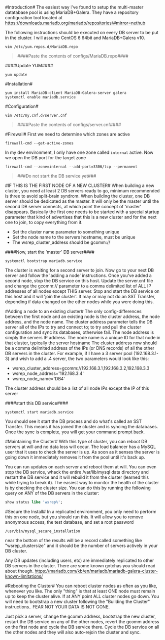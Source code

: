 #Introduction#
The easiest way I've found to setup the multi-master datatabase pool is using MariaDB+Galera. They have a repository configuration tool located at https://downloads.mariadb.org/mariadb/repositories/#mirror=nethub

The following instructions should be executed on every DB server to be put in the cluster. I will assume CentOS 6 64bit and MariaDB+Galera v10.
```
vim /etc/yum.repos.d/MariaDB.repo
```

> ####Paste the contents of configs/MariaDB.repo####

####Update YUM####
```
yum update
```
#Installation#
```
yum install MariaDB-client MariaDB-Galera-server galera
systemctl enable mariadb.service
```
#Configuration#
```
vim /etc/my.cnf.d/server.cnf
```

> ####Paste the contents of configs/server.cnf####

#Firewall#
First we need to determine which zones are active
```
firewall-cmd --get-active-zones
```
In my dev environment, I only have one zone called `internal` active. Now we open the DB port for the target zone
```
firewall-cmd --zone=internal --add-port=3306/tcp --permanent
```

> ###Do not start the DB service yet###


#IF THIS IS THE FIRST NODE OF A NEW CLUSTER#
When building a new cluster, you need at least 2 DB servers ready to go, minimum recommended is three to avoid split-brain syndrom. When building the cluster, one DB server should be dedicated as the master. It will only be the master until the second DB server connects, at which point the concept of 'master' disappears. Basically the first one needs to be started with a special startup parameter that kind of advertises that this is a new cluster and for the next one to join, to copy everything from it.

 - Set the cluster name parameter to something unique
 - Set the node name to the servers hostname, must be unique
 - The wsrep_cluster_address should be gcomm://

####Now, start the 'master' DB server####
```
systemctl bootstrap mariadb.service
```
The cluster is waiting for a second server to join. Now go to your next DB server and follow the 'adding a node' instructions. Once you've added a second node, stop the DB service on this host. Update the server.cnf file and change the gcomm:// parameter to a comma delimited list of ALL IP addresses of all nodes except THIS server. Stop and start the DB service on this host and it will 'join the cluster'. It may or may not do an SST Transfer, depending if data changed on the other nodes while you were doing this.

#Adding a node to an existing cluster#
The only config-differences between the first node and an existing node is the cluster address, the node address, and the node name. The cluster address parameter tells the DB server all of the IPs to try and connect to; to try and pull the cluster configuration and sync its databases, otherwise fail. The node address is simply the servers IP address. The node name is a unique ID for that node in that cluster, typically the server hostname The cluster address now should be a comma delimited address of the IPs (or DNS records) of all the other DB servers in the cluster. For example, if I have a 3 server pool (192.168.3.1-3) and wish to add a .4 server, the two parameters would look like this:

 - wsrep_cluster_address=gcomm://192.168.3.1,192.168.3.2,192.168.3.3
 - wsrep_node_address='192.168.3.4'
 - wsrep_node_name='DB4'

The cluster address should be a list of all node IPs except the IP of this server

####start this DB service####
```
systemctl start mariadb.service
```

You should see it start the DB process and do what's called an SST Transfer. This means it has joined the cluster and is syncing the databases. Once the sync is complete, you will get your command prompt back.

#Maintaining the Cluster#
With this type of cluster, you can reboot DB servers at will and no data loss will occur. The load balancer has a MySQL user that it uses to check the server is up. As soon as it senses the server is going down it immediately removes it from the pool until it's back up.

You can run updates on each server and reboot them at will. You can even stop the DB service, whack the entire /var/lib/mysql data directory and restart the DB service and it will rebuild it from the cluster (learned this while trying to break it). The easiest way to monitor the health of the cluster is by checking the cluster size. You can do this by running the following query on ANY of the DB servers in the cluster:

```sql
show status like 'wsrep%';
```

#Secure the Install#
In a replicated environment, you only need to perform this on one node, but you should run this. It will allow you to remove anonymous access, the test database, and set a root password
```
/usr/bin/mysql_secure_installation
```

near the bottom of the results will be a record called something like "wsrep_clustersize" and it should be the number of servers actively in your DB cluster.

Any DB updates (including users, etc) are immediately replicated to other DB servers in the cluster. There are some known gotchas you should read about though. https://mariadb.com/kb/en/mariadb/mariadb-galera-cluster-known-limitations/

#Rebooting the Cluster#
You can reboot cluster nodes as often as you like, whenever you like. The only "thing" is that at least ONE node must remain up to keep the cluster alive. If at ANY point ALL cluster nodes go down. You will need to bootstrap a new cluster following the "Building the Cluster" instructions.. FEAR NOT YOUR DATA IS NOT GONE.

Just pick a server, change the gcomm address, bootstrap the new cluster, restart the DB service on any of the other nodes, revert the gcomm address on the first node and cycle the DB service there. Cycle the DB service on all the other nodes and they will also auto-rejoin the cluster and sync.